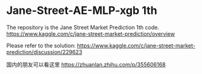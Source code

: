 # Jane-Street-AE-MLP-xgb 1th
The repository is the Jane Street Market Prediction 1th code.
https://www.kaggle.com/c/jane-street-market-prediction/overview

Please refer to the solution:
https://www.kaggle.com/c/jane-street-market-prediction/discussion/229623

国内的朋友可以看这里
https://zhuanlan.zhihu.com/p/355606168

